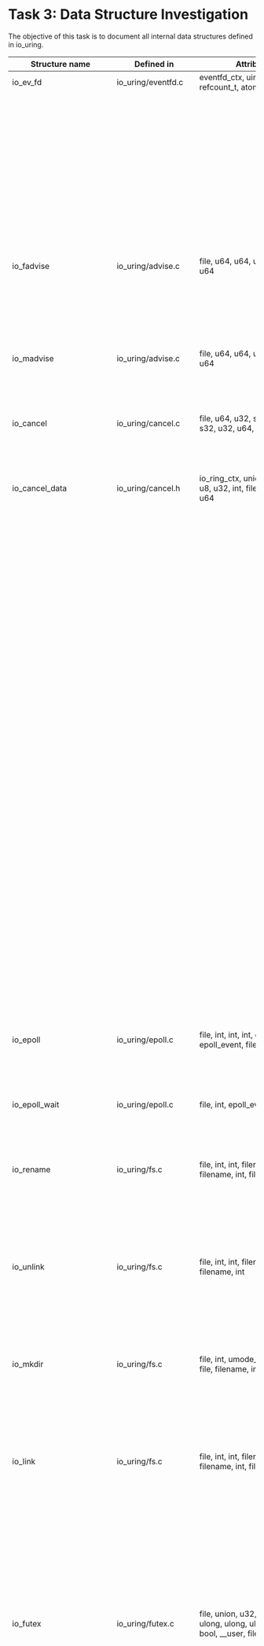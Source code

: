 # Task 3: Data Structure Investigation
The objective of this task is to document all internal data structures defined in io_uring. 

Structure name | Defined in | Attributes | Caller Functions Source | source caller | usage
---------------|------------|------------|-------------------------|---------------|-------------------
io_ev_fd       | io_uring/eventfd.c | eventfd_ctx, uint, uint, refcount_t, atomic_t, rcu_head | io_eventfd_free | io_uring/eventfd.c | local variable
| | | | io_eventfd_put | io_uring/eventfd.c | function parameter
| | | | io_eventfd_do_signal | io_uring/eventfd.c | local variable, function parameter
| | | | __io_eventfd_signal | io_uring/eventfd.c | function parameter
| | | | io_eventfd_grab | io_uring/eventfd.c | return value, local variable
| | | | io_eventfd_signal | io_uring/eventfd.c | local variable 
| | | | io_eventfd_flush_signal | io_uring/eventfd.c | local variable
| | | | io_eventfd_register | io_uring/eventfd.c | local variable
| | | | io_eventfd_unregister | io_uring/eventfd.c | function parameter
| io_fadvise               | io_uring/advise.c    | file, u64, u64, u32, file, u32, u64                                                                                                       | io_fadvise_force_async           | io_uring/advise.c    | function parameter                 |
|                          |                      |                                                                                                                                            | io_fadvise_prep                  | io_uring/advise.c    | local variable, function parameter |
|                          |                      |                                                                                                                                            | io_fadvise                       | io_uring/advise.c    | local variable, function parameter |
| io_madvise               | io_uring/advise.c    | file, u64, u64, u32, file, u32, u64                                                                                                       | io_madvise_prep                  | io_uring/advise.c    | local variable, function parameter |
|                          |                      |                                                                                                                                            | io_madvise                       | io_uring/advise.c    | local variable, function parameter |
| io_cancel                | io_uring/cancel.c    | file, u64, u32, s32, u8, file, s32, u32, u64, u8                                                                                          | io_async_cancel_prep             | io_uring/cancel.c    | local variable, function parameter |
|                          |                      |                                                                                                                                            | io_async_cancel                  | io_uring/cancel.c    | local variable, function parameter |
| io_cancel_data           | io_uring/cancel.h    | io_ring_ctx, union, u64, file, u8, u32, int, file, io_ring_ctx, u64                                                                       | io_try_cancel                    | io_uring/cancel.h    | function parameter                 |
|                          |                      |                                                                                                                                            | io_cancel_req_match              | io_uring/cancel.h    | function parameter                 |
|                          |                      |                                                                                                                                            | io_cancel_req_match              | io_uring/cancel.c    | function parameter                 |
|                          |                      |                                                                                                                                            | io_cancel_remove                 | io_uring/cancel.h    | function parameter                 |
|                          |                      |                                                                                                                                            | io_cancel_remove                 | io_uring/cancel.c    | function parameter                 |
|                          |                      |                                                                                                                                            | io_cancel_cb                     | io_uring/cancel.c    | local variable                     |
|                          |                      |                                                                                                                                            | io_async_cancel_one              | io_uring/cancel.c    | function parameter                 |
|                          |                      |                                                                                                                                            | io_try_cancel                    | io_uring/cancel.c    | function parameter                 |
|                          |                      |                                                                                                                                            | __io_async_cancel                | io_uring/cancel.c    | function parameter                 |
|                          |                      |                                                                                                                                            | io_async_cancel                  | io_uring/cancel.c    | local variable                     |
|                          |                      |                                                                                                                                            | __io_sync_cancel                 | io_uring/cancel.c    | function parameter                 |
|                          |                      |                                                                                                                                            | io_sync_cancel                   | io_uring/cancel.c    | local variable                     |
|                          |                      |                                                                                                                                            | io_futex_cancel                  | io_uring/futex.c     | function parameter                 |
|                          |                      |                                                                                                                                            | io_futex_cancel                  | io_uring/futex.h     | function parameter                 |
|                          |                      |                                                                                                                                            | io_poll_find                     | io_uring/poll.c      | function parameter                 |
|                          |                      |                                                                                                                                            | io_poll_file_find                | io_uring/poll.c      | function parameter                 |
|                          |                      |                                                                                                                                            | __io_poll_cancel                 | io_uring/poll.c      | function parameter                 |
|                          |                      |                                                                                                                                            | io_poll_cancel                   | io_uring/poll.c      | function parameter                 |
|                          |                      |                                                                                                                                            | io_poll_cancel                   | io_uring/poll.h      | function parameter                 |
|                          |                      |                                                                                                                                            | io_poll_remove                   | io_uring/poll.c      | local variable                     |
|                          |                      |                                                                                                                                            | io_waitid_cancel                 | io_uring/waitid.c    | function parameter                 |
|                          |                      |                                                                                                                                            | io_timeout_cancel                | io_uring/timeout.h   | function parameter                 |
|                          |                      |                                                                                                                                            | io_timeout_extract               | io_uring/timeout.c   | function parameter                 |
|                          |                      |                                                                                                                                            | io_timeout_cancel                | io_uring/timeout.c   | function parameter                 |
|                          |                      |                                                                                                                                            | io_req_task_link_timeout         | io_uring/timeout.c   | local variable                     |
|                          |                      |                                                                                                                                            | io_timeout_update                | io_uring/timeout.c   | local variable                     |
|                          |                      |                                                                                                                                            | io_timeout_remove                | io_uring/timeout.c   | local variable                     |
| io_epoll                 | io_uring/epoll.c     | file, int, int, int, epoll_event, epoll_event, file, int                                                                                  | io_epoll_ctl_prep                | io_uring/epoll.c     | local variable, function parameter |
|                          |                      |                                                                                                                                            | io_epoll_ctl                     | io_uring/epoll.c     | local variable, function parameter |
| io_epoll_wait            | io_uring/epoll.c     | file, int, epoll_event                                                                                                                     | io_epoll_wait_prep               | io_uring/epoll.c     | local variable, function parameter |
|                          |                      |                                                                                                                                            | io_epoll_wait                    | io_uring/epoll.c     | local variable, function parameter |
| io_rename                | io_uring/fs.c        | file, int, int, filename, filename, int, file, filename, int                                                                              | io_renameat_prep                 | io_uring/fs.c        | local variable, function parameter |
|                          |                      |                                                                                                                                            | io_renameat                      | io_uring/fs.c        | local variable, function parameter |
|                          |                      |                                                                                                                                            | io_renameat_cleanup              | io_uring/fs.c        | local variable, function parameter |
| io_unlink                | io_uring/fs.c        | file, int, int, filename, file, filename, int                                                                                             | io_unlinkat_prep                 | io_uring/fs.c        | local variable, function parameter |
|                          |                      |                                                                                                                                            | io_unlinkat                      | io_uring/fs.c        | local variable, function parameter |
|                          |                      |                                                                                                                                            | io_unlinkat_cleanup              | io_uring/fs.c        | local variable, function parameter |
| io_mkdir                 | io_uring/fs.c        | file, int, umode_t, filename, file, filename, int, umode_t                                                                                | io_mkdirat_prep                  | io_uring/fs.c        | local variable, function parameter |
|                          |                      |                                                                                                                                            | io_mkdirat                       | io_uring/fs.c        | local variable, function parameter |
|                          |                      |                                                                                                                                            | io_mkdirat_cleanup               | io_uring/fs.c        | local variable, function parameter |
| io_link                  | io_uring/fs.c        | file, int, int, filename, filename, int, file, filename, int                                                                              | io_symlinkat_prep                | io_uring/fs.c        | local variable, function parameter |
|                          |                      |                                                                                                                                            | io_symlinkat                     | io_uring/fs.c        | local variable, function parameter |
|                          |                      |                                                                                                                                            | io_linkat_prep                   | io_uring/fs.c        | local variable, function parameter |
|                          |                      |                                                                                                                                            | io_linkat                        | io_uring/fs.c        | local variable, function parameter |
|                          |                      |                                                                                                                                            | io_link_cleanup                  | io_uring/fs.c        | local variable, function parameter |
| io_futex                 | io_uring/futex.c     | file, union, u32, futex_waitv, ulong, ulong, ulong, u32, uint, bool, __user, file                                                         | io_futexv_complete               | io_uring/futex.c     | local variable, function parameter |
|                          |                      |                                                                                                                                            | io_futexv_claim                  | io_uring/futex.c     | function parameter                 |
|                          |                      |                                                                                                                                            | __io_futex_cancel                | io_uring/futex.c     | local variable, function parameter |
|                          |                      |                                                                                                                                            | io_futex_prep                    | io_uring/futex.c     | local variable, function parameter |
|                          |                      |                                                                                                                                            | io_futex_wakev_fn                | io_uring/futex.c     | local variable, function parameter |
|                          |                      |                                                                                                                                            | io_futexv_prep                   | io_uring/futex.c     | local variable, function parameter |
|                          |                      |                                                                                                                                            | io_futex_wake_fn                 | io_uring/futex.c     | local variable, function parameter |
|                          |                      |                                                                                                                                            | io_futexv_wait                   | io_uring/futex.c     | local variable, function parameter |
|                          |                      |                                                                                                                                            | io_futex_wait                    | io_uring/futex.c     | local variable, function parameter |
|                          |                      |                                                                                                                                            | io_futex_wake                    | io_uring/futex.c     | local variable, function parameter |
| io_futex_data            | io_uring/futex.c     | futex_q, io_kiocb                                                                                                                          | io_futex_cache_init              | io_uring/futex.c     | function parameter                 |
|                          |                      |                                                                                                                                            | io_futex_complete                | io_uring/futex.c     | local variable                     |
|                          |                      |                                                                                                                                            | __io_futex_cancel                | io_uring/futex.c     | local variable                     |
|                          |                      |                                                                                                                                            | io_futex_wake_fn                 | io_uring/futex.c     | local variable, function parameter |
|                          |                      |                                                                                                                                            | io_futex_wait                    | io_uring/futex.c     | local variable     
| io_defer_entry  | io_uring/io_uring.c  | list_head, io_kiocb, u32                                       | io_queue_deferred                | io_uring/io_uring.c   | local variable, function parameter   |
|                 |                      |                                                                | io_drain_req                     | io_uring/io_uring.c   | local variable                        |
|                 |                      |                                                                | io_cancel_defer_files            | io_uring/io_uring.c   | local variable, function parameter   |
|                 |                      |                                                                | io_get_sequence                  | io_uring/io_uring.c   | local variable                        |
| ext_arg         | io_uring/io_uring.c  | size_t, timespec64, sigset_t, ktime_t, bool, bool              | __io_cqring_wait_schedule        | io_uring/io_uring.c   | function parameter                    |
|                 |                      |                                                                | io_cqring_wait_schedule          | io_uring/io_uring.c   | function parameter                    |
|                 |                      |                                                                | io_cqring_wait                   | io_uring/io_uring.c   | function parameter                    |
|                 |                      |                                                                | io_get_ext_arg                   | io_uring/io_uring.c   | function parameter                    |
|                 |                      |                                                                | SYSCALL_DEFINE6                  | io_uring/io_uring.c   | local variable                        |
|                 |                      |                                                                | if                               | io_uring/io_uring.c   | local variable                        |
| io_tctx_exit    | io_uring/io_uring.c  | callback_head, completion, io_ring_ctx                         | io_tctx_exit_cb                  | io_uring/io_uring.c   | local variable, function parameter   |
|                 |                      |                                                                | io_ring_exit_work                | io_uring/io_uring.c   | local variable                        |
| io_task_cancel  | io_uring/io_uring.c  | io_uring_task, bool                                            | io_cancel_task_cb                | io_uring/io_uring.c   | local variable                        |
|                 |                      |                                                                | io_uring_try_cancel_requests     | io_uring/io_uring.c   | local variable                        |
| io_wait_queue   | io_uring/io_uring.h  | wait_queue_entry, io_ring_ctx, unsigned, int, ktime_t, hrtimer | io_should_wake                   | io_uring/io_uring.h   | function parameter                    |
|                 |                      |                                                                | io_wake_function                 | io_uring/io_uring.c   | local variable, function parameter   |
|                 |                      |                                                                | io_cqring_timer_wakeup           | io_uring/io_uring.c   | local variable, function parameter   |
|                 |                      |                                                                | io_cqring_min_timer_wakeup       | io_uring/io_uring.c   | local variable, function parameter   |
|                 |                      |                                                                | io_cqring_schedule_timeout       | io_uring/io_uring.c   | function parameter                    |
|                 |                      |                                                                | __io_cqring_wait_schedule        | io_uring/io_uring.c   | function parameter                    |
|                 |                      |                                                                | io_cqring_wait_schedule          | io_uring/io_uring.c   | function parameter                    |
|                 |                      |                                                                | io_cqring_wait                   | io_uring/io_uring.c   | local variable                        |
|                 |                      |                                                                | io_napi_busy_loop_should_end     | io_uring/napi.c       | local variable                        |
|                 |                      |                                                                | io_napi_blocking_busy_loop       | io_uring/napi.c       | function parameter                    |
|                 |                      |                                                                | __io_napi_busy_loop              | io_uring/napi.c       | function parameter                    |
|                 |                      |                                                                | __io_napi_busy_loop              | io_uring/napi.h       | function parameter                    |
|                 |                      |                                                                | io_napi_busy_loop                | io_uring/napi.h       | function parameter                    |
io_wq_hash               | io_uring/io-wq.h     | refcount_t refs, unsigned long, struct wait_queue_head, long, refcount_t, wait_queue_head                                                  | io_wq_put_hash                   | io_uring/io-wq.h     | function parameter, local variable |
|                          |                      |                                                                                                                                            | io_wq_data                       | io_uring/io-wq.h     | local variable                     |
|                          |                      |                                                                                                                                            | io_wq                            | io_uring/io-wq.c     | local variable                     |
| io_wq_data               | io_uring/io-wq.h     | struct io_wq_hash, struct task_struct, io_wq_work_fn, free_work_fn                                                                        | io_wq_create                     | io_uring/io-wq.h     | function parameter, local variable |
| io_wq                    | io_uring/io-wq.c     | unsigned long state, free_work_fn, io_wq_work_fn, struct io_wq_hash, atomic_t worker, struct completion, struct hlist_node, struct task_struct, struct io_wq_acct, struct wait_queue_entry, struct io_wq_work, cpumask_var_t, atomic_t, completion, cpumask_var_t, free_work_fn, hlist_node, hlist_nulls_head, io_wq_hash, io_wq_work_fn, list_head, long, raw_spinlock_t, task_struct, wait_queue_entry | io_worker                        | io_uring/io-wq.c     | local function                     |
|                          |                      |                                                                                                                                            | create_io_worker                 | io_uring/io-wq.c     | function parameter                 |
|                          |                      |                                                                                                                                            | io_acct_cancel_pending_work      | io_uring/io-wq.c     | function parameter, local variable |
|                          |                      |                                                                                                                                            | io_wq_cancel_tw_create           | io_uring/io-wq.c     | function parameter                 |
|                          |                      |                                                                                                                                            | io_get_acct                      | io_uring/io-wq.c     | function parameter                 |
|                          |                      |                                                                                                                                            | io_work_get_acct                 | io_uring/io-wq.c     | function parameter                 |
|                          |                      |                                                                                                                                            | io_worker_ref_put                | io_uring/io-wq.c     | function parameter                 |
|                          |                      |                                                                                                                                            | io_worker_cancel_cb              | io_uring/io-wq.c     | local variable                     |
|                          |                      |                                                                                                                                            | io_worker_exit                   | io_uring/io-wq.c     | local variable                     |
|                          |                      |                                                                                                                                            | io_wq_create_worker              | io_uring/io-wq.c     | function parameter                 |
|                          |                      |                                                                                                                                            | create_worker_cb                 | io_uring/io-wq.c     | local variable                     |
|                          |                      |                                                                                                                                            | io_queue_worker_create           | io_uring/io-wq.c     | local variable                     |
|                          |                      |                                                                                                                                            | io_wq_dec_running                | io_uring/io-wq.c     | local variable                     |
|                          |                      |                                                                                                                                            | io_wait_on_hash                  | io_uring/io-wq.c     | function parameter                 |
|                          |                      |                                                                                                                                            | io_get_next_work                 | io_uring/io-wq.c     | function parameter                 |
|                          |                      |                                                                                                                                            | wq_list_for_each                 | io_uring/io-wq.c     | function parameter                 |
|                          |                      |                                                                                                                                            | io_worker_handle_work            | io_uring/io-wq.c     | local variable                     |
|                          |                      |                                                                                                                                            | io_wq_worker                     | io_uring/io-wq.c     | local variable                     |
|                          |                      |                                                                                                                                            | io_init_new_worker               | io_uring/io-wq.c     | function parameter                 |
|                          |                      |                                                                                                                                            | create_worker_cont               | io_uring/io-wq.c     | local variable                     |
|                          |                      |                                                                                                                                            | io_wq_for_each_worker            | io_uring/io-wq.c     | function parameter                 |
|                          |                      |                                                                                                                                            | io_run_cancel                    | io_uring/io-wq.c     | function parameter                 |
|                          |                      |                                                                                                                                            | io_wq_insert_work                | io_uring/io-wq.c     | function parameter                 |
|                          |                      |                                                                                                                                            | io_wq_enqueue                    | io_uring/io-wq.c     | function parameter                 |
|                          |                      |                                                                                                                                            | io_wq_remove_pending             | io_uring/io-wq.c     | function parameter, local variable |
|                          |                      |                                                                                                                                            | io_wq_cancel_pending_work        | io_uring/io-wq.c     | function parameter                 |
|                          |                      |                                                                                                                                            | io_wq_cancel_running_work        | io_uring/io-wq.c     | function parameter                 |
|                          |                      |                                                                                                                                            | io_wq_cancel_cb                  | io_uring/io-wq.c     | function parameter                 |
|                          |                      |                                                                                                                                            | io_wq_hash_wake                  | io_uring/io-wq.c     | function parameter, local variable |
|                          |                      |                                                                                                                                            | io_wq_create                     | io_uring/io-wq.c     | local variable                     |
|                          |                      |                                                                                                                                            | io_wq_exit_start                 | io_uring/io-wq.c     | function parameter                 |
|                          |                      |                                                                                                                                            | io_wq_exit_workers               | io_uring/io-wq.c     | function parameter                 |
|                          |                      |                                                                                                                                            | io_wq_destroy                    | io_uring/io-wq.c     | function parameter                 |
|                          |                      |                                                                                                                                            | io_wq_put_and_exit               | io_uring/io-wq.c     | function parameter                 |
|                          |                      |                                                                                                                                            | __io_wq_cpu_online               | io_uring/io-wq.c     | function parameter                 |
|                          |                      |                                                                                                                                            | io_wq_cpu_online                 | io_uring/io-wq.c     | function parameter                 |
|                          |                      |                                                                                                                                            | io_wq_cpu_offline                | io_uring/io-wq.c     | function parameter                 |
|                          |                      |                                                                                                                                            | io_wq_max_workers                | io_uring/io-wq.c     | function parameter                 |
|                          |                      |                                                                                                                                            | wq_list_del                      | io_uring/slist.h     | local variable                     |
|                          |                      |                                                                                                                                            | io_uring_clean_tctx              | io_uring/tctx.c      | local variable                     |
| io_cb_cancel_data        | io_uring/io-wq.c     | work_cancel_fn, void, int nr_running, int nr_pending, bool cancel_all, bool, int, void, work_cancel_fn                                    | io_acct_cancel_pending_work      | io_uring/io-wq.c     | function parameter                 |
|                          |                      |                                                                                                                                            | create_worker_cont               | io_uring/io-wq.c     | local variable                     |
|                          |                      |                                                                                                                                            | io_wq_enqueue                    | io_uring/io-wq.c     | local variable                     |
|                          |                      |                                                                                                                                            | __io_wq_worker_cancel            | io_uring/io-wq.c     | function parameter                 |
|                          |                      |                                                                                                                                            | io_wq_worker_cancel              | io_uring/io-wq.c     | local variable                     |
|                          |                      |                                                                                                                                            | io_wq_cancel_pending_work        | io_uring/io-wq.c     | function parameter                 |
|                          |                      |                                                                                                                                            | io_wq_cancel_running_work        | io_uring/io-wq.c     | function parameter                 |
|                          |                      |                                                                                                                                            | io_wq_cancel_cb                  | io_uring/io-wq.c     | function parameter, local variable |
|                          |                      |                                                                                                                                            | io_wq_destroy                    | io_uring/io-wq.c     | local variable                     |
| io_worker                | io_uring/io-wq.c     | refcount_t, unsigned long flags, struct hlist_nulls_node nulls_node, struct list_head all_list, struct task_struct, struct io_wq, struct io_wq_acct, struct io_wq_work, raw_spinlock_t, struct completion, unsigned long create_state, struct callback_head create_work, int init_retries, union, callback_head, completion, delayed_work, hlist_nulls_node, int, io_wq, io_wq_work, list_head, long, raw_spinlock_t, rcu_head, refcount_t, task_struct | io_wq_dec_running                | io_uring/io-wq.c     | function parameter                 |
|                          |                      |                                                                                                                                            | io_worker_get                    | io_uring/io-wq.c     | function parameter                 |
|                          |                      |                                                                                                                                            | io_worker_release                | io_uring/io-wq.c     | function parameter                 |
|                          |                      |                                                                                                                                            | io_wq_worker_stopped             | io_uring/io-wq.c     | local variable                     |
|                          |                      |                                                                                                                                            | io_worker_cancel_cb              | io_uring/io-wq.c     | function parameter                 |
|                          |                      |                                                                                                                                            | io_task_worker_match             | io_uring/io-wq.c     | local variable, function parameter |
|                          |                      |                                                                                                                                            | io_worker_exit                   | io_uring/io-wq.c     | function parameter                 |
|                          |                      |                                                                                                                                            | io_acct_activate_free_worker     | io_uring/io-wq.c     | local parameter                    |
|                          |                      |                                                                                                                                            | io_wq_inc_running                | io_uring/io-wq.c     | function parameter                 |
|                          |                      |                                                                                                                                            | create_worker_cb                 | io_uring/io-wq.c     | local parameter                    |
|                          |                      |                                                                                                                                            | io_queue_worker_create           | io_uring/io-wq.c     | function parameter                 |
|                          |                      |                                                                                                                                            | __io_worker_busy                 | io_uring/io-wq.c     | function parameter                 |
|                          |                      |                                                                                                                                            | __io_worker_idle                 | io_uring/io-wq.c     | function parameter                 |
|                          |                      |                                                                                                                                            | io_assign_current_work           | io_uring/io-wq.c     | function parameter                 |
|                          |                      |                                                                                                                                            | io_worker_handle_work            | io_uring/io-wq.c     | function parameter                 |
|                          |                      |                                                                                                                                            | io_wq_worker                     | io_uring/io-wq.c     | local variable                     |
|                          |                      |                                                                                                                                            | io_wq_worker_running             | io_uring/io-wq.c     | local variable                     |
|                          |                      |                                                                                                                                            | io_wq_worker_sleeping            | io_uring/io-wq.c     | local variable                     |
|                          |                      |                                                                                                                                            | io_init_new_worker               | io_uring/io-wq.c     | function parameter                 |
|                          |                      |                                                                                                                                            | io_should_retry_thread           | io_uring/io-wq.c     | function parameter                 |
|                          |                      |                                                                                                                                            | queue_create_worker_retry        | io_uring/io-wq.c     | function parameter                 |
|                          |                      |                                                                                                                                            | create_worker_cont               | io_uring/io-wq.c     | local variable, function parameter |
|                          |                      |                                                                                                                                            | io_workqueue_create              | io_uring/io-wq.c     | function parameter, local variable |
|                          |                      |                                                                                                                                            | create_io_worker                 | io_uring/io-wq.c     | local variable                     |
|                          |                      |                                                                                                                                            | io_acct_for_each_worker          | io_uring/io-wq.c     | local variable, function parameter |
|                          |                      |                                                                                                                                            | io_wq_for_each_worker            | io_uring/io-wq.c     | function parameter                 |
|                          |                      |                                                                                                                                            | io_wq_worker_wake                | io_uring/io-wq.c     | function parameter                 |
|                          |                      |                                                                                                                                            | __io_wq_worker_cancel            | io_uring/io-wq.c     | function parameter                 |
|                          |                      |                                                                                                                                            | io_wq_worker_cancel              | io_uring/io-wq.c     | function parameter                 |
|                          |                      |                                                                                                                                            | io_task_work_match               | io_uring/io-wq.c     | local variable                     |
|                          |                      |                                                                                                                                            | io_wq_cancel_tw_create           | io_uring/io-wq.c     | function parameter                 |
|                          |                      |                                                                                                                                            | io_wq_worker_affinity            | io_uring/io-wq.c     | function parameter                 |
| io_wq_acct               | io_uring/io-wq.c     | atomic_t, int, io_wq_work_list, long, raw_spinlock_t, unsigned                                                                            | io_acct_cancel_pending_work      | io_uring/io-wq.c     | function parameter                 |
|                          |                      |                                                                                                                                            | io_worker_cancel_cb              | io_uring/io-wq.c     | local variable                     |
|                          |                      |                                                                                                                                            | __io_acct_run_queue              | io_uring/io-wq.c     | function parameter                 |
|                          |                      |                                                                                                                                            | io_wq_create_worker              | io_uring/io-wq.c     | function parameter                 |
|                          |                      |                                                                                                                                            | io_wq_inc_running                | io_uring/io-wq.c     | local variable                     |
|                          |                      |                                                                                                                                            | create_worker_cb                 | io_uring/io-wq.c     | local variable                     |
|                          |                      |                                                                                                                                            | io_queue_worker_create           | io_uring/io-wq.c     | function parameter                 |
|                          |                      |                                                                                                                                            | io_wq_dec_running                | io_uring/io-wq.c     | local variable                     |
|                          |                      |                                                                                                                                            | io_wq_worker                     | io_uring/io-wq.c     | local variable                     |
|                          |                      |                                                                                                                                            | create_worker_cont               | io_uring/io-wq.c     | local variable                     |
|                          |                      |                                                                                                                                            | io_workqueue_create              | io_uring/io-wq.c     | local variable                     |
|                          |                      |                                                                                                                                            | create_io_worker                 | io_uring/io-wq.c     | local variable                     |
|                          |                      |                                                                                                                                            | io_wq_insert_work                | io_uring/io-wq.c     | local variable                     |
|                          |                      |                                                                                                                                            | io_wq_enqueue                    | io_uring/io-wq.c     | local variable                     |
|                          |                      |                                                                                                                                            | io_wq_remove_pending             | io_uring/io-wq.c     | local variable                     |
|                          |                      |                                                                                                                                            | io_wq_cancel_pending_work        | io_uring/io-wq.c     | local variable                     |
|                          |                      |                                                                                                                                            | io_wq_hash_wake                  | io_uring/io-wq.c     | local variable                     |
|                          |                      |                                                                                                                                            | io_wq_max_workers                | io_uring/io-wq.c     | local variable                     |
| online_data              | io_uring/io-wq.c     | bool, int                                                                                                                                  | io_wq_worker_affinity            | io_uring/io-wq.c     | local variable                     |
|                          |                      |                                                                                                                                            | __io_wq_cpu_online               | io_uring/io-wq.c     | local variable                     |
| io_provide_buf   | io_uring/kbuf.c    | file, __u64, __u32, __u32, __u32, __u16                    | io_remove_buffers_prep       | io_uring/kbuf.c        | local variable, function parameter     |
|                  |                    |                                                            | io_remove_buffers            | io_uring/kbuf.c        | local variable, function parameter     |
|                  |                    |                                                            | io_provide_buffers_prep      | io_uring/kbuf.c        | local variable, function parameter     |
|                  |                    |                                                            | io_add_buffers               | io_uring/kbuf.c        | function parameter                     |
|                  |                    |                                                            | io_provide_buffers           | io_uring/kbuf.c        | local variable, function parameter     |
| io_buffer_list   | io_uring/kbuf.h    | list_head, oi_uring_buf_ring, __u16 x6, io_mapped_region   | io_kbuf_commit               | io_uring/kbuf.h        | function parameter                     |
|                  |                    |                                                            | io_kbuf_inc_commit           | io_uring/kbuf.c        | function parameter                     |
|                  |                    |                                                            | io_kbuf_commit               | io_uring/kbuf.c        | function parameter                     |
|                  |                    |                                                            | io_buffer_get_list           | io_uring/kbuf.c        | local variable                         |
|                  |                    |                                                            | io_buffer_add_list           | io_uring/kbuf.c        | function parameter                     |
|                  |                    |                                                            | io_kbuf_recycle_legacy       | io_uring/kbuf.c        | local variable                         |
|                  |                    |                                                            | io_provided_buffer_select    | io_uring/kbuf.c        | function parameter                     |
|                  |                    |                                                            | io_provided_buffers_select   | io_uring/kbuf.c        | function parameter                     |
|                  |                    |                                                            | io_ring_buffer_select        | io_uring/kbuf.c        | function parameter                     |
|                  |                    |                                                            | io_buffer_select             | io_uring/kbuf.c        | local variable                         |
|                  |                    |                                                            | io_ring_buffers_peek         | io_uring/kbuf.c        | function parameter                     |
|                  |                    |                                                            | io_buffers_select            | io_uring/kbuf.c        | local variable                         |
|                  |                    |                                                            | io_buffers_peek              | io_uring/kbuf.c        | local variable                         |
|                  |                    |                                                            | __io_put_kbuf_ring           | io_uring/kbuf.h        | local variable                         |
|                  |                    |                                                            | __io_remove_buffers          | io_uring/kbuf.c        | function parameter                     |
|                  |                    |                                                            | io_put_bl                    | io_uring/kbuf.c        | function parameter                     |
|                  |                    |                                                            | io_destroy_buffers           | io_uring/kbuf.c        | local variable                         |
|                  |                    |                                                            | io_destroy_bl                | io_uring/kbuf.c        | function parameter                     |
|                  |                    |                                                            | io_remove_buffers            | io_uring/kbuf.c        | local variable                         |
|                  |                    |                                                            | io_add_buffers               | io_uring/kbuf.c        | function parameter                     |
|                  |                    |                                                            | io_provide_buffers           | io_uring/kbuf.c        | local variable                         |
|                  |                    |                                                            | io_register_pbuf_ring        | io_uring/kbuf.c        | local variable                         |
|                  |                    |                                                            | io_unregister_pbuf_ring      | io_uring/kbuf.c        | local variable                         |
|                  |                    |                                                            | io_register_pbuf_status      | io_uring/kbuf.c        | local variable                         |
|                  |                    |                                                            | io_pbuf_get_region           | io_uring/kbuf.c        | local variable                         |
| io_buffer        | io_uring/kbuf.h    | list_head, __u64, __u32, __u16, __u16                      | io_kbuf_recycle_legacy       | io_uring/kbuf.h        | local variable                         |
|                  |                    |                                                            | io_provided_buffer_select    | io_uring/kbuf.c        | local variable, function parameter     |
|                  |                    |                                                            | __io_remove_buffers          | io_uring/kbuf.c        | local variable, function parameter     |
|                  |                    |                                                            | io_add_buffers               | io_uring/kbuf.c        | local variable                         |
| buf_sel_arg      | io_uring/kbuf.h    | iovec, size_t, size_t, ushort, ushort                      | io_ring_buffers_peek         | io_uring/kbuf.c        | function parameter                     |
|                  |                    |                                                            | io_buffers_select            | io_uring/kbuf.c        | function parameter                     |
|                  |                    |                                                            | io_buffers_peek              | io_uring/kbuf.c        | function parameter                     |
|                  |                    |                                                            | io_buffers_select            | io_uring/kbuf.h        | function parameter                     |
|                  |                    |                                                            | io_buffers_peek              | io_uring/kbuf.h        | function parameter                     |
|                  |                    |                                                            | io_send_select_buffer        | io_uring/net.c         | local variable                         |
|                  |                    |                                                            | io_recv_buf_select           | io_uring/net.c         | local variable                         |
io_mapped_region | io_uring/memmap.h  | struct page **pages, void *ptr, unsigned int nr_pages, unsigned int flags | io_free_region | memmap.c | function parameter (mr)
| | | | io_region_init_ptr | memmap.c | function parameter (mr)
| | | | io_region_pin_pages | memmap.c | function parameter (mr)
| | | | io_region_allocate_pages | memmap.c | function parameter (mr)
| | | | io_create_region | memmap.c | function parameter (mr)
| | | | io_create_region_mmap_safe | memmap.c | local variable (tmp_mr), function parameter (mr)
| | | | io_mmap_get_region | memmap.c | return value
| | | | io_region_validate_mmap | memmap.c | function parameter (mr)
| | | | io_region_mmap | memmap.c | function parameter (mr)
io_imu_folio_data | io_uring/memmap.h | (struct definition not visible in snippet) | io_check_coalesce_buffer | memmap.c | local variable (ifd)
io_uring_region_desc | io_uring_types.h | __u64 user_addr, __u64 size, __u32 flags, __u32 mmap_offset, __u32 id, __u32 __resv[2] | io_region_pin_pages | memmap.c | function parameter (reg)
| | | | io_region_allocate_pages | memmap.c | function parameter (reg)
| | | | io_create_region | memmap.c | function parameter (reg)
| | | | io_create_region_mmap_safe | memmap.c | function parameter (reg)
io_mapped_region | io_uring/memmap.h | struct page **pages, void *ptr, unsigned int nr_pages, unsigned int flags | io_free_region | memmap.h | function parameter (mr)
| | | | io_create_region | memmap.h | function parameter (mr)
| | | | io_create_region_mmap_safe | memmap.h | function parameter (mr)
| | | | io_region_get_ptr | memmap.h | function parameter (mr)
| | | | io_region_is_set | memmap.h | function parameter (mr)
io_uring_region_desc | io_uring_types.h | __u64 user_addr, __u64 size, __u32 flags, __u32 mmap_offset, __u32 id | io_create_region | memmap.h | function parameter (reg)
| | | | io_create_region_mmap_safe | memmap.h | function parameter (reg)
io_ring_ctx | io_uring_types.h | struct io_mapped_region ring_region, struct io_user *user, etc. | io_free_region | memmap.h | function parameter (ctx)
| | | | io_create_region | memmap.h | function parameter (ctx)
| | | | io_create_region_mmap_safe | memmap.h | function parameter (ctx)
io_msg | msg_ring.c | struct file *file, *src_file, struct callback_head tw, u64 user_data, u32 len, cmd, src_fd, dst_fd/cqe_flags, flags | io_msg_ring_cleanup | msg_ring.c | Accesses msg->src_file for cleanup with fput()
| | | | io_msg_tw_complete | msg_ring.c | Converts from callback_head using container_of()
| | | | io_msg_data_remote | msg_ring.c | Reads msg->flags and msg->user_data for remote posting
| | | | io_msg_ring_data | msg_ring.c | Main parameter for data ring operations
| | | | io_msg_grab_file | msg_ring.c | Populates msg->src_file from file table
| | | | io_msg_install_complete | msg_ring.c | Uses msg->dst_fd for FD installation
io_ring_ctx | io_uring_types.h | struct mutex uring_lock,struct io_alloc_cache msg_cache, spinlock_t msg_lock, bool task_complete | io_double_unlock_ctx | msg_ring.c | Releases octx->uring_lock mutex
| | | | io_lock_external_ctx | msg_ring.c | Acquires target context's uring_lock
| | | | io_msg_need_remote | msg_ring.c | Checks ctx->task_complete for remote execution need
| | | | io_msg_get_kiocb | msg_ring.c | Accesses ctx->msg_cache with msg_lock protection
io_kiocb | io_uring_types.h | struct io_ring_ctx *ctx, struct io_tw_task_work io_task_work, u64 user_data | io_msg_tw_complete | msg_ring.c | Processes completion via req->cqe
| | | | io_msg_remote_post | msg_ring.c | Configures req->opcode as IORING_OP_NOP for remote completion
io_uring_sqe | uapi/linux/io_uring.h | off, len, addr, addr3, file_index, msg_ring_flags | io_uring_sync_msg_ring | msg_ring.h | Reads SQE fields for synchronous message ring operations
| | | | io_msg_ring_prep | msg_ring.h | Validates and prepares SQE fields for async message ring
io_kiocb | io_uring_types.h | ctx, flags | io_msg_ring_prep | msg_ring.h | Receives prepared request structure
| | | | io_msg_ring | msg_ring.h | Main parameter for message ring operations
| | | | io_msg_ring_cleanup | msg_ring.h | Cleans up request resources
io_napi_entry | napi.c | unsigned int napi_id, struct list_head list, unsigned long timeout, struct hlist_node node, struct rcu_head rcu | io_napi_hash_find | napi.c | Finds entry by napi_id in hash table
| | | | __io_napi_add_id | napi.c | Creates and inserts new entry
| | | | __io_napi_del_id | napi.c | Removes and frees entry
| | | | __io_napi_remove_stale | napi.c | Cleans up stale entries based on timeout
io_ring_ctx | io_uring_types.h | struct hlist_head *napi_ht, spinlock_t napi_lock, struct list_head napi_list, bool napi_prefer_busy_poll, ktime_t napi_busy_poll_dt, int napi_track_mode | io_napi_init | napi.c | Initializes napi tracking structures
| | | | io_napi_free | napi.c | Cleans up all napi entries
| | | | io_napi_register_napi | napi.c | Configures napi tracking mode and params
| | | | __io_napi_busy_loop | napi.c | Executes busy polling loop
io_uring_napi | uapi/linux/io_uring.h | __u64 busy_poll_to, __u8 prefer_busy_poll, __u8 opcode, __u16 op_param, __u32 pad[2], __u32 resv | io_register_napi | napi.c | User API structure for napi configuration
| | | | io_unregister_napi | napi.c | Clears napi configuration
io_wait_queue | io_uring.h | ktime_t timeout, ktime_t napi_busy_poll_dt, bool napi_prefer_busy_poll | io_napi_blocking_busy_loop | napi.c | Contains parameters for blocking busy loop
io_ring_ctx | io_uring_types.h | struct list_head napi_list, int napi_track_mode | io_napi_init() | napi.c | Context structure containing NAPI tracking state
io_wait_queue | io_uring.h | ktime_t timeout, ktime_t napi_busy_poll_dt | io_napi_busy_loop() | napi.c | Wait queue structure for blocking operations
io_kiocb | io_uring_types.h | struct io_ring_ctx *ctx, struct file *file | io_napi_add() | napi.c | I/O request structure
io_shutdown | net.c | struct file *file, int how | io_shutdown_prep | net.c | Validates shutdown parameters
| | | | io_shutdown | net.c | Executes socket shutdown operation
io_accept | net.c | struct file *file, struct sockaddr __user *addr, int __user *addr_len, int flags, int iou_flags, u32 file_slot, unsigned long nofile | io_accept_prep | net.c | Prepares accept operation parameters
| | | | io_accept | net.c | Handles socket accept operations
io_socket | net.c | struct file *file, int domain, int type, int protocol, int flags, u32 file_slot, unsigned long nofile  |  io_socket_prep | net.c | Validates socket creation parameters
| | | | io_socket | net.c | Creates new socket
io_connect | net.c | struct file *file, struct sockaddr __user *addr, int addr_len, bool in_progress, bool seen_econnaborted | io_connect_prep | net.c | Prepares connection parameters
| | | | io_connect | net.c | Handles socket connection
io_bind | net.c | struct file *file, int addr_len | io_bind_prep | net.c | Validates bind parameters
| | | | io_bind | net.c | Binds socket to address
io_listen | net.c | struct file *file, int backlog | io_listen_prep | net.c | Validates listen parameters
| | | | io_listen | net.c | Starts listening on socket
io_sr_msg | net.c | struct file *file, union {compat_msghdr/umsg/buf}, int len, unsigned done_io, unsigned msg_flags, u16 flags, u16, buf_group, bool retry, void __user *msg_control, struct io_kiocb *notif | io_sendmsg_prep | net.c | Prepares send/recv message parameters
| | | | io_recvmsg_prep | net.c | Prepares receive message parameters
| | | | io_send | net.c | Handles socket send operation
| | | | io_recv | net.c | Handles socket receive operation
io_recvzc | net.c | struct file *file, unsigned msg_flags, u16 flags, u32 len, struct io_zcrx_ifq *ifq | io_recvzc_prep | net.c | Prepares zero-copy receive parameters
| | | | io_recvzc | net.c | Handles zero-copy receive
io_async_msghdr | io_uring.h | struct iovec fast_iov, struct io_vec vec, struct msghdr msg, struct sockaddr_storage addr, size_t payloadlen, unsigned namelen, unsigned controllen | io_msg_alloc_async | net.c | Allocates async message header
| | | | io_netmsg_recycle | net.c | Recycles async message buffers
| | | | io_sendmsg_setup | net.c | Sets up sendmsg operation
| | | | io_recvmsg_copy_hdr | net.c | Copies message header
proto_accept_arg | net.c | int err, int is_empty, int flags | io_accept | net.c | Tracks accept operation state
buf_sel_arg | net.c | struct iovec *iovs, int nr_iovs, size_t max_len, int mode, size_t out_len | io_send_select_buffer | net.c | Manages buffer selection for I/O
| | | | io_recv_buf_select | net.c | Selects receive buffers
io_recvmsg_multishot_hdr | net.c | struct io_uring_recvmsg_out msg, struct sockaddr_storage addr | io_recvmsg_multishot | net.c | Stores multishot receive header data
io_async_msghdr | net.h | struct iou_vec vec, struct iovec fast_iov, struct msghdr msg, struct sockaddr_storage addr, size_t payloadlen/controllen, struct sockaddr __user *uaddr | io_sendmsg_prep() | net.h | Async message header for network operations
io_nop | nop.c | struct file *file, int result, int fd, unsigned int flags | io_nop_prep() | nop.c | No-operation request structure
io_notif_data | notif.c | struct ubuf_info uarg, bool zc_report/zc_used/zc_copied, unsigned account_pages, struct io_notif_data next/head | io_alloc_notif() | notif.c  | Notification tracking structure
io_notif_data | notif.h | struct file *file, struct ubuf_info uarg, struct io_notif_data next/head, unsigned account_pages, bool zc_report/zc_used/zc_copied | io_alloc_notif | notif.c | Tracks zero-copy notification state
| | | | io_tx_ubuf_complete | notif.c | Contains completion callback data
| | | | io_notif_flush | notif.h | Stores memory accounting information
io_kiocb | io_uring_types.h | struct io_ring_ctx *ctx, struct io_tw_task_work io_task_work | io_alloc_notif | notif.h | Base structure for notification requests
ubuf_info | linux/skbuff.h | void (*complete)(...), unsigned long flags, refcount_t refcnt | io_tx_ubuf_complete | notif.h | Kernel's universal buffer info structure
io_issue_def | opdef.h | unsigned needs_file:1, unsigned plug:1, unsigned ioprio:1, unsigned iopoll:1, unsigned buffer_select:1, unsigned hash_reg_file:1, unsigned unbound_nonreg_file:1, unsigned pollin:1, unsigned pollout:1, unsigned poll_exclusive:1, unsigned audit_skip:1, unsigned iopoll_queue:1, unsigned vectored:1, unsigned short async_size, int (*issue)(struct io_kiocb , unsigned int), int (prep)(struct io_kiocb *, const struct io_uring_sqe *) | io_uring core | opdef.c | Defines per-opcode execution properties and handlers
io_cold_def | opdef.h | const char name, void (cleanup)(struct io_kiocb ), void (fail)(struct io_kiocb *) | io_uring core | opdef.c | Contains cold path operation handlers and metadata
io_open | openclose.c | struct file *file, int dfd, u32 file_slot, struct filename *filename, struct open_how how, unsigned long nofile	| io_openat_prep | openclose.c | Stores open operation parameters
| | | | io_openat2_prep | openclose.c | Handles both regular and openat2-style opens
| | | | io_openat | openclose.c | Manages file descriptor allocation
io_close | openclose.c | struct file *file, int fd, u32 file_slot | io_close_prep | openclose.c | Tracks close operation state
| | | | io_close | openclose.c | Handles both regular and fixed file closes
io_fixed_install | openclose.c | struct file *file, unsigned int, o_flags | io_install_fixed_fd_prep | openclose.c | Manages fixed file descriptor installation
| | | | io_install_fixed_fd | openclose.c | Validates and processes fd installation flags
io_poll	| poll.h | struct file *file, struct wait_queue_head *head, __poll_t events, int retries, struct wait_queue_entry wait | io_poll_add | poll.h | Tracks poll operation state
async_poll | poll.h	| struct io_poll poll, struct io_poll, *double_poll | io_arm_poll_handler | poll.h | Handles async poll operations
io_poll_update | poll.c | struct file *file, u64 old_user_data, u64 new_user_data, __poll_t events, bool update_events, bool update_user_data | io_poll_remove | poll.c | Handles updates to existing poll requests (event flags/user_data)
io_poll_table | poll.c | struct poll_table_struct pt, struct io_kiocb *req, int nr_entries, int error, bool owning, __poll_t result_mask | io_arm_poll_handler | poll.c | Tracks state during poll arm/wake operations
| | | | __io_arm_poll_handler | poll.c | Tracks state during poll arm/wake operations
io_poll | poll.c | struct wait_queue_head *head, struct wait_queue_entry wait, __poll_t events, int retries (for async_poll) | io_poll_wake | poll.c | Core poll request tracking structure
| | | | io_poll_add | poll.c | Core poll request tracking structure
| | | | io_poll_remove_entries | poll.c | Core poll request tracking structure
async_poll | poll.c | struct io_poll poll, struct io_poll *double_poll | io_async_queue_proc | poll.c | Extended poll data for async operations
| | | | io_req_alloc_apoll | poll.c | Extended poll data for async operations
io_uring_probe | register.c | __u32 last_op, __u32 ops_len, struct io_uring_probe_op ops[] | io_probe | io_uring.c | Reports supported opcodes
io_restriction | register.c | unsigned long register_op[], unsigned long sqe_op[], __u32 sqe_flags_allowed, __u32 sqe_flags_required, bool registered | io_register_restrictions | io_uring.c | Tracks operation restrictions
io_ring_ctx_rings | register.c | struct io_rings *rings, struct io_uring_sqe *sq_sqes, struct io_mapped_region sq_region, struct io_mapped_region ring_region | io_register_resize_rings | register.c | Temporary storage during ring resizing
io_uring_clock_register | register.c | __s32 clockid, __u64 __resv[3] | io_register_clock | io_uring.c | Configures clock source
io_uring_mem_region_reg | register.c | __u64 region_uptr, __u32 flags, __u32 __resv[3] | io_register_mem_region | io_uring.c | Memory region registration
io_rsrc_node | rsrc.c | int type, refcount_t refs, u64 tag, union { struct file *file; struct io_mapped_ubuf *buf; } | io_rsrc_node_alloc | rsrc.c | Tracks individual registered resources
| | | | io_free_rsrc_node | rsrc.c | Tracks individual registered resources
io_mapped_ubuf | rsrc.c | unsigned long ubuf, size_t len, struct bio_vec bvec[], refcount_t refs | io_buffer_unmap | rsrc.c | Manages pinned user buffers
| | | | io_sqe_buffer_register | rsrc.c | Manages pinned user buffers
io_rsrc_data | rsrc.c | unsigned nr, struct io_rsrc_node **nodes | io_rsrc_data_alloc | rsrc.c | Contains array of resource nodes
| | | | io_rsrc_data_free | rsrc.c | Contains array of resource nodes
io_uring_rsrc_update2 | rsrc.c | __u64 data, __u64 tags, __u32 nr, __u32 offset | __io_register_rsrc_update | io_uring.c | Update operation parameters
io_uring_clone_buffers | rsrc.c | __s32 src_fd, __u32 src_off, __u32 dst_off | io_register_clone_buffers | io_uring.c | Buffer cloning parameters
io_rsrc_node | rsrc.h | type (file/buffer), refs (refcount), tag (user tag), union { file_ptr, buf } | io_rsrc_node_alloc | rsrc.c | Tracks single registered resource (file/buffer)
| | | | io_free_rsrc_node | rsrc.c | Tracks single registered resource (file/buffer)
io_mapped_ubuf | rsrc.h | ubuf (user addr), len (buffer size), nr_bvecs, folio_shift, refs, acct_pages, is_kbuf, dir (IO_IMU_*), bvec[] | io_sqe_buffer_register | rsrc.c | Manages pinned user/kernel buffers
| | | | io_buffer_unmap | rsrc.c | Manages pinned user/kernel buffers
io_imu_folio_data | rsrc.h | nr_pages_head, nr_pages_mid, folio_shift, nr_folios | io_check_coalesce_buffer | rsrc.c | Tracks compound page info for buffer coalescing
io_rw       | io_uring/rw.c | struct kiocb, u64 addr, u32 len, rwf_t flags  | io_iov_compact_buffer_select_prep | io_uring/rw.c | function parameter
| | | | io_iov_buffer_select_prep | io_uring/rw.c | local variable, function parameter
| | | | __io_import_iovec | io_uring/rw.c | local variable, function parameter
| | | | io_prep_rw_pi | io_uring/rw.c | function parameter
| | | | io_prep_rw | io_uring/rw.c | local variable, function parameter
| | | | io_prep_rw_fixed | io_uring/rw.c | local variable, function parameter
| | | | io_read_mshot_prep | io_uring/rw.c | local variable, function parameter
| | | | loff_t | io_uring/rw.c | local variable, function parameter
| | | | io_rw_should_reissue | io_uring/rw.c | local variable, function parameter
| | | | io_req_end_write | io_uring/rw.c | local variable, function parameter
| | | | io_req_io_end | io_uring/rw.c | local variable, function parameter
| | | | io_req_rw_complete | io_uring/rw.c | local variable, function parameter
| | | | io_complete_rw | io_uring/rw.c | local variable, function parameter
| | | | io_complete_rw_iopoll | io_uring/rw.c | local variable, function parameter
| | | | io_rw_done | io_uring/rw.c | local variable, function parameter
| | | | kiocb_done | io_uring/rw.c | local variable, function parameter
| | | | loop_rw_iter | io_uring/rw.c | function parameter
| | | | io_async_buf_func | io_uring/rw.c | local variable, function parameter
| | | | io_rw_should_retry | io_uring/rw.c | local variable, function parameter
| | | | io_iter_do_read | io_uring/rw.c | function parameter
| | | | io_rw_init_file | io_uring/rw.c | local variable, function parameter
| | | | __io_read | io_uring/rw.c | local variable, function parameter
| | | | io_read_mshot | io_uring/rw.c | local variable, function parameter
| | | | io_write | io_uring/rw.c | local variable, function parameter
| | | | io_uring_classic_poll | io_uring/rw.c | local variable, function parameter
io_meta_state   | io_uring/rw.h | u32 seed, struct iov_iter_state iter_meta | struct io_async_rw | io_uring/rw.h | local variable
io_async_rw   | io_uring/rw.h | size_t bytes_done, struct iovec *free_iovec, struct iov_iter iter, struct iov_iter_state iter_state, struct iovec fast_iov, int free_iov_nr, struct wait_page_queue wpq, struct uio_meta meta, struct io_meta_state meta_state | __cold | io_uring/io_uring.c | function parameter
| | | | struct io_issue_def | io_uring/opdef.c | function parameter
| | | | __io_import_iovec | io_uring/rw.c | function parameter
| | | | io_import_iovec | io_uring/rw.c | function parameter
| | | | io_rw_recycle | io_uring/rw.c | local variable *rw
| | | | io_rw_alloc_async | io_uring/rw.c | local variable *rw
| | | | io_prep_rw_setup | io_uring/rw.c | local variable *rw
| | | | io_meta_save_state | io_uring/rw.c | function parameter *io
| | | | io_meta_restore | io_uring/rw.c | function parameter *io
| | | | io_prep_rw_pi | io_uring/rw.c | local variable *io
| | | | io_prep_rw_fixed | io_uring/rw.c | local variable *io
| | | | io_rw_should_reissue | io_uring/rw.c | local variable *io
| | | | io_fixup_rw_res | io_uring/rw.c | local variable *io
| | | | io_rw_should_retry | io_uring/rw.c | local variable *io
| | | | io_rw_init_file | io_uring/rw.c | local variable *io
| | | | __io_read | io_uring/rw.c | local variable *io
| | | | io_write | io_uring/rw.c | local variable *io
| | | | io_rw_cache_free | io_uring/rw.c | local variable *rw, function paramete *rw
io_splice   | io_uring/splice.c | struct file *file_out, loff_t off_out, loff_t off_in, u64 len, int splice_fd_in, unsigned int flags, struct io_rsrc_node *rsrc_nod | __io_splice | io_uring/splice.c | local variable *sp, function parameter
| | | | io_splice_cleanup | io_uring/splice.c | local variable *sp, function parameter
| | | | struct file *io_splice_get_file | io_uring/splice.c | local variable *sp, function parameter
| | | | io_tee | io_uring/splice.c | local variable *sp, function parameter
| | | | io_splice_prep | io_uring/splice.c | local variable *sp, function parameter
| | | | io_splice | io_uring/splice.c | local variable *sp, function parameter
io_sq_data     | io_uring/sqpoll.h | refcount_t refs, atomic_t park_pending, struct mutex lock, struct list-head xtc_list, struct task_struct *thread, struct wait_queue_head wait, unsigned sq_thread_idle, int sq_cpu, pid_t task_pid, pid_t task_tgid,  u64 work_time, unsigned long state, struct completion exited | io_uring_show_fdinfo | io_uring/fdinfo.c | local variable *sp
| | | | io_ring_exit_work | io_uring/io_uring.c | local variable *sqd
| | | | io_uring_cancel_generic | io_uring/io_uring.c | function parameter *sqd
| | | | io_register_iowq_max_workers | io_uring/register.c | local variable *sqd
| | | | io_sq_thread_unpark | io_uring/sqpoll.c | function parameter *sqd
| | | | io_sq_thread_park | io_uring/sqpoll.c | function parameter *sqd
| | | | io_sq_thread_stop | io_uring/sqpoll.c | function parameter *sqd
| | | | io_sq_thread_data | io_uring/sqpoll.c | function parameter *sqd
| | | | io_sq_update_thread_idle | io_uring/sqpoll.c | function parameter *sqd
| | | | io_sq_thread_finish | io_uring/sqpoll.c | local variable *sqd
| | | | struct io_sq_data *io_attach_sq_data | io_uring/sqpoll.c | local variable *sqd
| | | | struct io_sq_data *io_get_sq_data | io_uring/sqpoll.c | local variable *sqd
| | | | io_sqd_events_pending | io_uring/sqpoll.c | function parameter *sqd
| | | | io_sqd_handle_event | io_uring/sqpoll.c | function parameter *sqd
| | | | io_sqd_update_worktime | io_uring/sqpoll.c | function parameter *sqd
| | | | io_sqd_thread | io_uring/sqpoll.c | local variable *sqd
| | | | io_sq_offload_create | io_uring/sqpoll.c | local variable *sqd
| | | | io_sqpoll_wq_cpu_affinity | io_uring/sqpoll.c | local variable *sqd
| | | | io_sq_thread_stop | io_uring/sqpoll.c | function parameter *sqd
| | | | io_sq_thread_park | io_uring/sqpoll.c | function parameter *sqd
| | | | io_sq_thread_unpark | io_uring/sqpoll.c | function parameter *sqd
| | | | io_put_sq_data | io_uring/sqpoll.c | function parameter *sqd
io_statx     | io_uring/statx.c | struct file *file, int dfd, unsigned int mask, unsigned int flags, struct filename *filename, struct statx __user *buffer | io_statx_prep | io_uring/statx.c | local variable *sx, function parameter
| | | | io_statx | io_uring/statx.c | local variable *sx, function parameter
| | | | io_statx_cleanup | io_uring/statx.c | local variable *sx, function parameter
io_sync    | io_uring/sync.c | struct file *file, loff_t len, loff_t len, int flags, int mode | io_uring_show_fdinfo | io_uring/fdinfo.c | local variable *sp
| | | | io_sfr_prep | io_uring/sync.c | local variable *sync, function parameter
| | | | io_sync_file_range | io_uring/sync.c | local variable *sync, function parameter
| | | | io_fsync_prep | io_uring/sync.c | local variable *sync, function parameter
| | | | io_fsync | io_uring/sync.c | local variable *sync, function parameter
| | | | io_fallocate_prep | io_uring/sync.c | local variable *sync, function parameter
| | | | io_fallocate | io_uring/sync.c | local variable *sync, function parameter
io_tctx_node    | io_uring/tctx.h | struct list_head ctx_node, struct task_struct *task, struct io_ring_ctx *ctx | __io_async_cancel | io_uring/cancel.c | local variable *node
| | | | io_ring_exit_work | io_uring/io_uring.c | local variable *node, function parameter
| | | | io_uring_try_cancel | io_uring/io_uring.c | local variable *node
| | | | io_uring_cancel_generic | io_uring/io_uring.c | local variable *node
| | | | io_register_iowq_max_workers | io_uring/io_uring.c | local variable *node
| | | | __io_uring_free | io_uring/tctx.c | local variable *node
| | | | __io_uring_add_tctx_node | io_uring/tctx.c | local variable *node
| | | | __io_uring_del_tctx_node | io_uring/tctx.c | local variable *node
| | | | __io_uring_clean_tctx | io_uring/tctx.c | local variable *node
io_timeout    | io_uring/timeout.c | struct file *file, u32 off, u32 target_seq, u32 repeats, struct list_head list, struct io_kiocb *head, struct io_kiocb *prev | io_is_timeout_noseq | io_uring/timeout.c | local variable *timeout, function parameter
| | | | io_timeout_finish | io_uring/timeout.c | function parameter *timeout
| | | | io_timeout_complete | io_uring/timeout.c | local variable *timeout, function parameter
| | | | io_flush_killed_timeouts | io_uring/timeout.c | local variable *timeout, function parameter
| | | | io_kill_timeout | io_uring/timeout.c | local variable *timeout, function parameter
| | | | io_flush_timeouts | io_uring/timeout.c | local variable *timeout
| | | | struct io_kiocb *__io_disarm_linked_timeout | io_uring/timeout.c | local variable *timeout, function parameter
| | | | hrtimer_restart io_timeout_fn | io_uring/timeout.c | local variable *timeout, function parameter
| | | | struct io_kiocb *io_timeout_extract | io_uring/timeout.c | local variable *timeout, function parameter
| | | | io_req_task_link_timeout | io_uring/timeout.c | local variable *timeout, function parameter
| | | | hrtimer_restart io_link_timeout_fn | io_uring/timeout.c | local variable *timeout, function parameter
| | | | io_linked_timeout_update | io_uring/timeout.c | local variable *timeout
| | | | io_timeout_update | io_uring/timeout.c | local variable *timeout, function parameter
| | | | __io_timeout_prep | io_uring/timeout.c | local variable *timeout, function parameter
| | | | io_timeout | io_uring/timeout.c | local variable *timeout, function parameter
| | | | io_queue_linked_timeout | io_uring/timeout.c | local variable *timeout, function parameter
| | | | iio_kill_timeouts | io_uring/timeout.c | local variable *timeout
io_timeout_rem    | io_uring/timeout.c | struct file *file, u64 addr, struct timespec64 ts, u32 flags, bool ltimeout | io_timeout_remove_prep | io_uring/timeout.c | local variable *tr, function parameter
| | | | io_timeout_remove | io_uring/timeout.c | local variable *tr, function parameter
io_timeout_data    | io_uring/timeout.h | struct io_kiocb *req, struct hrtimer timer, struct timespec64 ts, enum hrtimer_mode mode, u32 flags | io_issue_def | io_uring/opdef.c | function parameter
| | | | io_is_timeout_noseq | io_uring/timeout.c | local variable *data
| | | | io_timeout_finish | io_uring/timeout.c | function parameter *data
| | | | io_timeout_complete | io_uring/timeout.c | local variable *data
| | | | io_kill_timeout | io_uring/timeout.c | local variable *io
| | | | struct io_kiocb *__io_disarm_linked_timeout | io_uring/timeout.c | local variable *io
| | | | hrtimer_restart io_timeout_fn | io_uring/timeout.c | local variable *data, function parameter
| | | | struct io_kiocb *io_timeout_extract | io_uring/timeout.c | local variable *io
| | | | hrtimer_restart io_link_timeout_fn | io_uring/timeout.c | local variable *data, function parameter
| | | | clockid_t io_timeout_get_clock | io_uring/timeout.c | function parameter *data
| | | | io_linked_timeout_update | io_uring/timeout.c | local variable *io
| | | | io_timeout_update | io_uring/timeout.c | local variable *data
| | | | __io_timeout_prep | io_uring/timeout.c | local variable *data
| | | | io_timeout | io_uring/timeout.c | local variable *data
| | | |io_queue_linked_timeout | io_uring/timeout.c | local variable *data
io_ftrunc    | io_uring/truncate.c | struct file *file, loff_t len | io_ftruncate_prep | io_uring/truncate.c | local variable *ft, function parameter
| | | | io_ftruncate | io_uring/truncate.c | local variable *ft, function parameter
io_waitid     | io_uring/waitid.c | struct file *file, int which, pid_t upid, int options, atomic_t refs, struct wait_queue_head *head, struct signinfo __user *infop, struct waitid_info info | io_waitid_compat_copy_si | io_uring/waitid.c | local variable *iw
| | | | io_waitid_copy_si | io_uring/waitid.c | local variable *iw, function parameter
| | | | io_waitid_complete | io_uring/waitid.c | local variable *iw, function parameter
| | | | __io_waitid_cancel | io_uring/waitid.c | local variable *iw, function parameter
| | | | io_waitid_drop_issue_ref | io_uring/waitid.c | local variable *iw, function parameter
| | | | io_waitid_cb | io_uring/waitid.c | local variable *iw, function parameter
| | | | io_waitid_wait | io_uring/waitid.c | local variable *iw, function parameter
| | | | io_waitid_prep | io_uring/waitid.c | local variable *iw, function parameter
| | | |io_waitid | io_uring/waitid.c | local variable *iw, function parameter
io_waitid_async     | io_uring/waitid.h | struct io_kiocb *req, struct wait_opts wo | io_waitid_free | io_uring/waitid.c | local variable *iwa
| | | | __io_waitid_cancel | io_uring/waitid.c | local variable *iwa
| | | | io_waitid_drop_issue_ref | io_uring/waitid.c | local variable *iwa
| | | | io_waitid_cb | io_uring/waitid.c | local variable *iwa
| | | | io_waitid_wait | io_uring/waitid.c | local variable *iwa, function parameter
| | | | io_waitid_prep | io_uring/waitid.c | local variable *iwa
| | | | io_waitid | io_uring/waitid.c | local variable *iwa
io_xattr    | io_uring/xattr.c | struct file *file, struct kernel_xattr_ctx ctx, struct filename *filename |  __io_async_cancel | io_xattr_cleanup | io_uring/xattr.c | local variable *ix, function parameter
| | | | __io_getxattr_prep | io_uring/xattr.c | local variable *ix, function parameter
| | | | io_getxattr_prep | io_uring/xattr.c | local variable *ix, function parameter
| | | | io_fgetxattr | io_uring/xattr.c | local variable *ix, function parameter
| | | | io_getxattr | io_uring/xattr.c | local variable *ix, function parameter
| | | | __io_setxattr_prep | io_uring/xattr.c | local variable *ix, function parameter
| | | | io_fsetxattr | io_uring/xattr.c | local variable *ix, function parameter
| | | | io_setxattr | io_uring/xattr.c | local variable *ix, function parameter


If the following row value in a column is missing, assume the value is the same with the previous row in the same column. 
Continue until all data structures documented properly.
